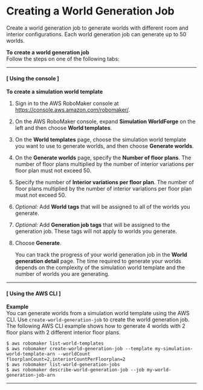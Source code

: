 # Creating a World Generation Job<a name="worlds-managing-generation-jobs-create"></a>

Create a world generation job to generate worlds with different room and interior configurations\. Each world generation job can generate up to 50 worlds\. 

**To create a world generation job**  
Follow the steps on one of the following tabs:

------
#### [ Using the console ]<a name="worlds-managing-generation-jobs-create-con"></a>

**To create a simulation world template**

1. Sign in to the AWS RoboMaker console at [https://console\.aws\.amazon\.com/robomaker/](https://console.aws.amazon.com/robomaker/)\.

1. On the AWS RoboMaker console, expand **Simulation WorldForge** on the left and then choose **World templates**\.

1. On the **World templates** page, choose the simulation world template you want to use to generate worlds, and then choose **Generate worlds**\. 

1. On the **Generate worlds** page, specify the **Number of floor plans**\. The number of floor plans multiplied by the number of interior variations per floor plan must not exceed 50\. 

1. Specify the number of **Interior variations per floor plan**\. The number of floor plans multiplied by the number of interior variations per floor plan must not exceed 50\. 

1. *Optional:* Add **World tags** that will be assigned to all of the worlds you generate\. 

1. *Optional:* Add **Generation job tags** that will be assigned to the generation job\. These tags will not apply to worlds you generate\. 

1. Choose **Generate**\. 

   You can track the progress of your world generation job in the **World generation detail** page\. The time required to generate your worlds depends on the complexity of the simulation world template and the number of worlds you are generating\. 

------
#### [ Using the AWS CLI ]<a name="worlds-managing-generation-jobs-create-api"></a>

**Example**  
You can generate worlds from a simulation world template using the AWS CLI\. Use `create-world-generation-job` to create the world generation job\.   
The following AWS CLI example shows how to generate 4 worlds with 2 floor plans with 2 different interior floor plans\.   

```
$ aws robomaker list-world-templates
$ aws robomaker create-world-generation-job --template my-simulation-world-template-arn --worldCount floorplanCount=2,interiorCountPerFloorplan=2
$ aws robomaker list-world-generation-jobs
$ aws robomaker describe-world-generation-job --job my-world-generation-job-arn
```

------